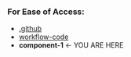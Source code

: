 ### For Ease of Access:
- [.github](https://github.com/MaxFogwall/.github)
- [workflow-code](https://github.com/MaxFogwall/workflow-code)
- **component-1** <- YOU ARE HERE